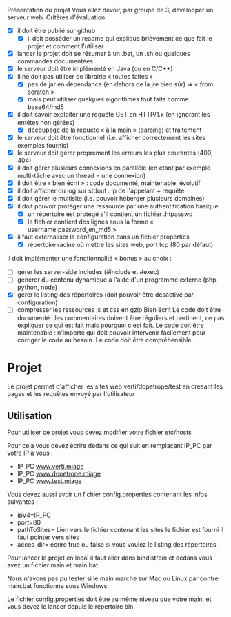 Présentation du projet
Vous allez devoir, par groupe de 3, développer un serveur web.
Critères d'évaluation
- [x] il doit être publié sur github
  -   [x] il doit posséder un readme qui explique brièvement ce que fait le projet et comment l'utiliser
- [x] lancer le projet doit se résumer à un .bat, un .sh ou quelques commandes documentées
- [x] le serveur doit être implémenté en Java (ou en C/C++)
- [x] il ne doit pas utiliser de librairie « toutes faites »
  -   [x] pas de jar en dépendance (en dehors de la jre bien sûr) => « from scratch »
  -   [x] mais peut utiliser quelques algorithmes tout faits comme base64/md5
- [x] il doit savoir exploiter une requête GET en HTTP/1.x (en ignorant les entêtes non gérées)
  -   [x] découpage de la requête « à la main » (parsing) et traitement
- [x] le serveur doit être fonctionnel (i.e. afficher correctement les sites exemples fournis)
- [x] le serveur doit gérer proprement les erreurs les plus courantes (400, 404)
- [x] il doit gérer plusieurs connexions en parallèle (en étant par exemple multi-tâche avec un
thread = une connexion)
- [x] il doit être « bien écrit » : code documenté, maintenable, évolutif
- [x] il doit afficher du log sur stdout : ip de l'appelant + requête
- [x] il doit gérer le multisite (i.e. pouvoir héberger plusieurs domaines)
- [x] il doit pouvoir protéger une ressource par une authentification basique
  -   [x] un répertoire est protégé s'il contient un fichier .htpasswd
  -   [x] le fichier contient des lignes sous la forme « username:password_en_md5 »
- [x] il faut externaliser la configuration dans un fichier properties
  -   [x] répertoire racine où mettre les sites web, port tcp (80 par défaut)
	
Il doit implémenter une fonctionnalité « bonus » au choix :
 - [ ] gérer les server-side includes (#include et #exec)
 - [ ] générer du contenu dynamique à l'aide d'un programme externe (php, python, node)
 - [x] gérer le listing des répertoires (doit pouvoir être désactivé par configuration)
 - [ ] compresser les ressources js et css en gzip
Bien écrit
Le code doit être documenté : les commentaires doivent être réguliers et pertinent, ne
pas expliquer ce qui est fait mais pourquoi c'est fait.
Le code doit être maintenable : n'importe qui doit pouvoir intervenir facilement pour
corriger le code au besoin. Le code doit être compréhensible.
   
# Projet

Le projet permet d'afficher les sites web verti/dopetrope/test en créeant les pages
et les requêtes envoyé par l'utilisateur

## Utilisation

Pour utiliser ce projet vous devez modifier votre fichier etc/hosts

Pour cela vous devez écrire dedans ce qui suit en remplaçant IP_PC par votre IP à vous :
- IP_PC www.verti.miage
- IP_PC www.dopetrope.miage
- IP_PC www.test.miage

Vous devez aussi avoir un fichier config.properties contenant les infos suivantes :

- ipV4=IP_PC
- port=80
- pathToSites= Lien vers le fichier contenant les sites le fichier est fourni il faut pointer vers sites
- acces_dir= écrire true ou false si vous voulez le listing des répertoires

Pour lancer le projet en local il faut aller dans bindist/bin et dedans vous avez un fichier main et main.bat. 

Nous n'avons pas pu tester si le main marche sur Mac ou Linux par contre main.bat fonctionne sous Windows.

Le fichier config.properties doit être au même niveau que votre main, et vous devez le lancer depuis le répertoire bin.

